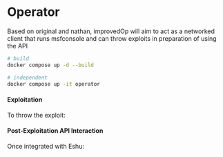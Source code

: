 # Operator

Based on original and nathan, improvedOp will aim to act as a networked client that runs 
msfconsole and can throw exploits in preparation of using the API

```bash
# build
docker compose up -d --build

# independent
docker compose up -it operator
```

#### Exploitation

To throw the exploit:



#### Post-Exploitation API Interaction

Once integrated with Eshu:

